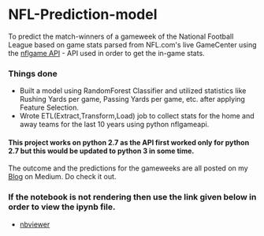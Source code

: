 # NFL-Prediction-model
To predict the match-winners of a gameweek of the National Football League based on game stats parsed from NFL.com's live GameCenter using the [nflgame API](https://github.com/derek-adair/nflgame) - API used in order to get the in-game stats.

### Things done 
* Built a model using RandomForest Classifier and utilized statistics like Rushing Yards per game, Passing Yards per game, etc. after applying Feature Selection.
* Wrote ETL(Extract,Transform,Load) job to collect stats for the home and away teams for the last 10 years using python nflgameapi.

#### This project works on python 2.7 as the API first worked only for python 2.7 but this would be updated to python 3 in some time.

The outcome and the predictions for the gameweeks are all posted on my [Blog](https://medium.com/@siddhantthakur08) on Medium. Do check it out.

### If the notebook is not rendering then use the link given below in order to view the ipynb file.
* [nbviewer](https://nbviewer.jupyter.org/)
